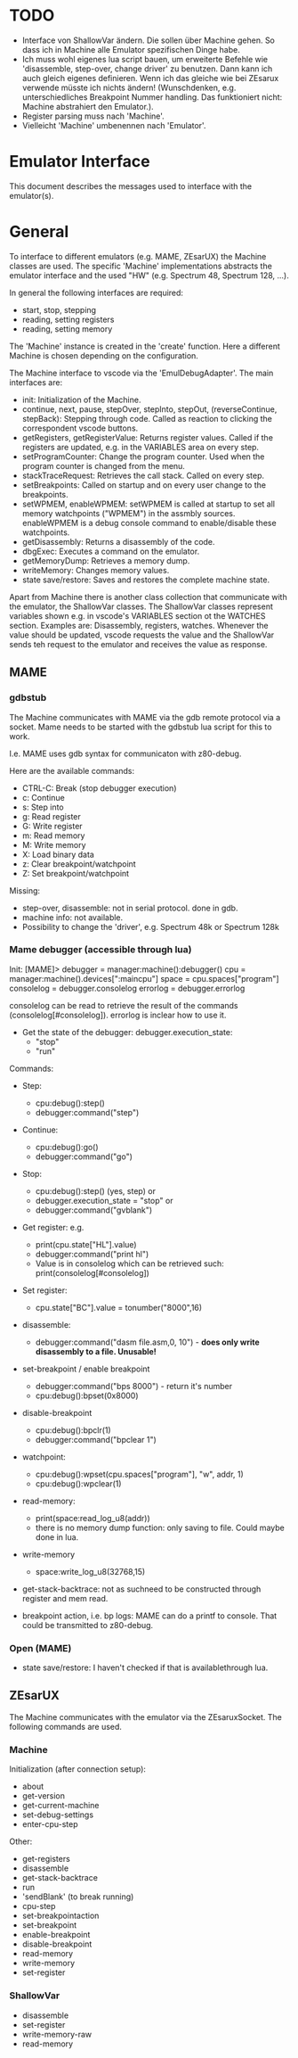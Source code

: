 
# TODO

- Interface von ShallowVar ändern. Die sollen über Machine gehen.
So dass ich in Machine alle Emulator spezifischen Dinge habe.
- Ich muss wohl eigenes lua script bauen, um erweiterte Befehle wie 'disassemble, step-over, change driver' zu benutzen. Dann kann ich auch gleich eigenes definieren. Wenn ich das gleiche wie bei ZEsarux verwende müsste ich nichts ändern! (Wunschdenken, e.g. unterschiedliches Breakpoint Nummer handling. Das funktioniert nicht: Machine abstrahiert den Emulator.).
- Register parsing muss nach 'Machine'.
- Vielleicht 'Machine' umbenennen nach 'Emulator'.


# Emulator Interface

This document describes the messages used to interface with the emulator(s).


# General

To interface to different emulators (e.g. MAME, ZEsarUX) the Machine classes are used. The specific 'Machine' implementations abstracts the emulator interface and the used "HW" (e.g. Spectrum 48, Spectrum 128, ...).

In general the following interfaces are required:
- start, stop, stepping
- reading, setting registers
- reading, setting memory

The 'Machine' instance is created in the 'create' function. Here a different Machine is chosen depending on the configuration.

The Machine interface to vscode via the 'EmulDebugAdapter'. The main interfaces are:
- init: Initialization of the Machine.
- continue, next, pause, stepOver, stepInto, stepOut, (reverseContinue, stepBack): Stepping through code. Called as reaction to clicking the correspondent vscode buttons.
- getRegisters, getRegisterValue: Returns register values. Called if the registers are updated, e.g. in the VARIABLES area on every step.
- setProgramCounter: Change the program counter. Used when the program counter is changed from the menu.
- stackTraceRequest: Retrieves the call stack. Called on every step.
- setBreakpoints: Called on startup and on every user change to the breakpoints.
- setWPMEM, enableWPMEM: setWPMEM is called at startup to set all memory watchpoints ("WPMEM") in the assmbly sources. enableWPMEM is a debug console command to enable/disable these watchpoints.
- getDisassembly: Returns a disassembly of the code.
- dbgExec: Executes a command on the emulator.
- getMemoryDump: Retrieves a memory dump.
- writeMemory: Changes memory values.
- state save/restore: Saves and restores the complete machine state.

Apart from Machine there is another class collection that communicate with the emulator, the ShallowVar classes.
The ShallowVar classes represent variables shown e.g. in vscode's VARIABLES section ot the WATCHES section. Examples are: Disassembly, registers, watches.
Whenever the value should be updated, vscode requests the value and the ShallowVar sends teh request to the emulator and receives the value as response.


## MAME

### gdbstub

The Machine communicates with MAME via the gdb remote protocol via a  socket. Mame needs to be started with the gdbstub lua script for this to work.

I.e. MAME uses gdb syntax for communicaton with z80-debug.

Here are the available commands:
- CTRL-C: Break (stop debugger execution)
- c: Continue
- s: Step into
- g: Read register
- G: Write register
- m: Read memory
- M: Write memory
- X: Load binary data
- z: Clear breakpoint/watchpoint
- Z: Set breakpoint/watchpoint

Missing:
- step-over, disassemble: not in serial protocol. done in gdb.
- machine info: not available.
- Possibility to change the 'driver', e.g. Spectrum 48k or Spectrum 128k


### Mame debugger (accessible through lua)

Init:
[MAME]>
debugger = manager:machine():debugger()
cpu = manager:machine().devices[":maincpu"]
space = cpu.spaces["program"]
consolelog = debugger.consolelog
errorlog = debugger.errorlog


consolelog can be read to retrieve the result of the commands (consolelog[#consolelog]).
errorlog is inclear how to use it.

- Get the state of the debugger: debugger.execution_state:
	- "stop"
	- "run"

Commands:
- Step:
	- cpu:debug():step()
	- debugger:command("step")
- Continue:
	- cpu:debug():go()
	- debugger:command("go")
- Stop:
	- cpu:debug():step() (yes, step) or
	- debugger.execution_state = "stop" or
	- debugger:command("gvblank")
- Get register: e.g.
	- print(cpu.state["HL"].value)
	- debugger:command("print hl")
	- Value is in consolelog which can be retrieved such: print(consolelog[#consolelog])
- Set register:
	- cpu.state["BC"].value = tonumber("8000",16)
- disassemble:
	- debugger:command("dasm file.asm,0, 10") - **does only write disassembly to a file. Unusable!**
- set-breakpoint / enable breakpoint
	- debugger:command("bps 8000") - return it's number
	- cpu:debug():bpset(0x8000)
- disable-breakpoint
	- cpu:debug():bpclr(1)
	- debugger:command("bpclear 1")
- watchpoint:
	- cpu:debug():wpset(cpu.spaces["program"], "w", addr, 1)
	- cpu:debug():wpclear(1)
- read-memory:
	- print(space:read_log_u8(addr))
	- there is no memory dump function: only saving to file. Could maybe done in lua.
- write-memory
	- space:write_log_u8(32768,15)

- get-stack-backtrace: not as suchneed to be constructed through register and mem read.

- breakpoint action, i.e. bp logs: MAME can do a printf to console. That could be transmitted to z80-debug.

### Open (MAME)

- state save/restore: I haven't checked if that is availablethrough lua.


## ZEsarUX

The Machine communicates with the emulator via the ZEsaruxSocket.
The following commands are used.

### Machine

Initialization (after connection setup):
- about
- get-version
- get-current-machine
- set-debug-settings
- enter-cpu-step

Other:
- get-registers
- disassemble
- get-stack-backtrace
- run
- 'sendBlank' (to break running)
- cpu-step
- set-breakpointaction
- set-breakpoint
- enable-breakpoint
- disable-breakpoint
- read-memory
- write-memory
- set-register


### ShallowVar

- disassemble
- set-register
- write-memory-raw
- read-memory



